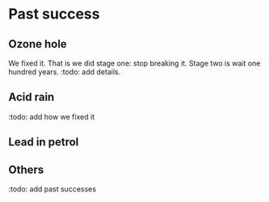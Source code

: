 # Past success

## Ozone hole 
We fixed it. That is we did stage one: stop breaking it. Stage two is wait one hundred years. :todo: add details.

## Acid rain
:todo: add how we fixed it

## Lead in petrol


## Others
:todo: add past successes
